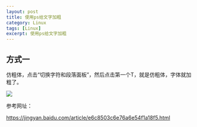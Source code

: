 ```yaml
---
layout: post
title: 使用ps给文字加粗
category: Linux
tags: [Linux]
excerpt: 使用ps给文字加粗
---
```


## 方式一 ##

仿粗体，点击“切换字符和段落面板”，然后点击第一个T，就是仿粗体，字体就加粗了。
    
![](http://www.nangongyibin.com/assets/images/psf1.png)

参考网址：

<https://jingyan.baidu.com/article/e6c8503c6e76a6e54f1a18f5.html>


